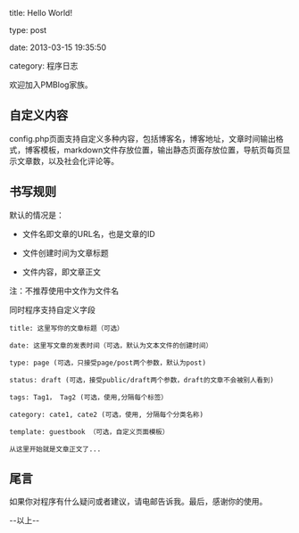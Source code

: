 title: Hello World!

type: post

date: 2013-03-15 19:35:50

category: 程序日志

<p>欢迎加入PMBlog家族。</p>

<h2>自定义内容</h2>

<p>config.php页面支持自定义多种内容，包括博客名，博客地址，文章时间输出格式，博客模板，markdown文件存放位置，输出静态页面存放位置，导航页每页显示文章数，以及社会化评论等。</p>

<!--more-->

<h2>书写规则</h2>

默认的情况是：
- 文件名即文章的URL名，也是文章的ID

- 文件创建时间为文章标题

- 文件内容，即文章正文

注：不推荐使用中文作为文件名

同时程序支持自定义字段

	title: 这里写你的文章标题（可选）
	
	date: 这里写文章的发表时间（可选，默认为文本文件的创建时间）
	
	type: page (可选，只接受page/post两个参数，默认为post)
	
	status: draft (可选，接受public/draft两个参数，draft的文章不会被别人看到)
	
	tags: Tag1， Tag2 (可选，使用,分隔每个标签）

    category: cate1, cate2 (可选，使用, 分隔每个分类名称)
	
	template: guestbook （可选，自定义页面模板）	

	从这里开始就是文章正文了...

<h2>尾言</h2>

<p>如果你对程序有什么疑问或者建议，请电邮告诉我。最后，感谢你的使用。</p>

<p>--以上--</p>

        
